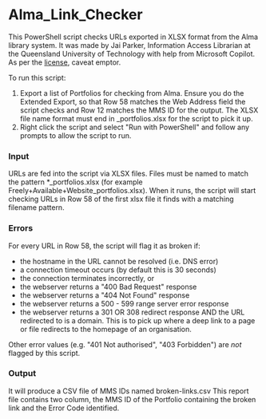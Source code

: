# Alma_Link_Checker

This PowerShell script checks URLs exported in XLSX format from the Alma library system. It was made by Jai Parker, Information Access Librarian at the Queensland University of Technology with help from Microsoft Copilot. As per the [license](./LICENSE), caveat emptor.

To run this script:

1. Export a list of Portfolios for checking from Alma. Ensure you do the Extended Export, so that Row 58 matches the Web Address field the script checks and Row 12 matches the MMS ID for the output.  The XLSX file name format must end in _portfolios.xlsx for the script to pick it up.
2. Right click the script and select "Run with PowerShell" and follow any prompts to allow the script to run.

### Input
URLs are fed into the script via XLSX files. Files must be named to match the pattern *_portfolios.xlsx (for example Freely+Available+Website_portfolios.xlsx). When it runs, the script will start checking URLs in Row 58 of the first xlsx file it finds with a matching filename pattern.

### Errors

For every URL in Row 58, the script will flag it as broken if:

* the hostname in the URL cannot be resolved (i.e. DNS error)
* a connection timeout occurs (by default this is 30 seconds)
* the connection terminates incorrectly, or
* the webserver returns a "400 Bad Request" response
* the webserver returns a "404 Not Found" response
* the webserver returns a 500 - 599 range server error response
* the webserver returns a 301 OR 308 redirect response AND the URL redirected to is a domain. This is to pick up where a deep link to a page or file redirects to the homepage of an organisation.

Other error values (e.g. "401 Not authorised", "403 Forbidden") are _not_ flagged by this script.

### Output
It will produce a CSV file of MMS IDs named broken-links.csv
This report file contains two column, the MMS ID of the Portfolio containing the broken link and the Error Code identified.
